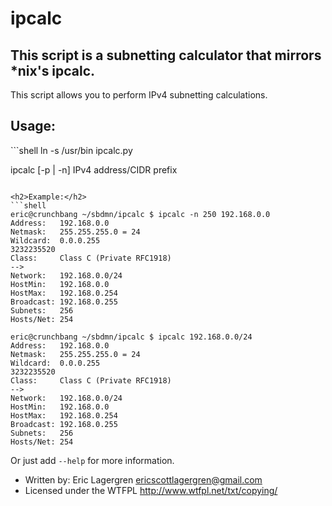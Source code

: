 ipcalc
======

<h2>This script is a subnetting calculator that mirrors *nix's ipcalc.</h2>

<p>This script allows you to perform IPv4 subnetting calculations.</p>


<h2>Usage:</h2>
```shell
ln -s /usr/bin ipcalc.py

ipcalc [-p | -n] IPv4 address/CIDR prefix
```

<h2>Example:</h2>
```shell
eric@crunchbang ~/sbdmn/ipcalc $ ipcalc -n 250 192.168.0.0
Address:   192.168.0.0
Netmask:   255.255.255.0 = 24
Wildcard:  0.0.0.255
3232235520
Class:     Class C (Private RFC1918)
-->
Network:   192.168.0.0/24
HostMin:   192.168.0.0
HostMax:   192.168.0.254
Broadcast: 192.168.0.255
Subnets:   256
Hosts/Net: 254

eric@crunchbang ~/sbdmn/ipcalc $ ipcalc 192.168.0.0/24
Address:   192.168.0.0
Netmask:   255.255.255.0 = 24
Wildcard:  0.0.0.255
3232235520
Class:     Class C (Private RFC1918)
-->
Network:   192.168.0.0/24
HostMin:   192.168.0.0
HostMax:   192.168.0.254
Broadcast: 192.168.0.255
Subnets:   256
Hosts/Net: 254
```

Or just add ``--help`` for more information.

- Written by: Eric Lagergren <ericscottlagergren@gmail.com>
- Licensed under the WTFPL <http://www.wtfpl.net/txt/copying/>